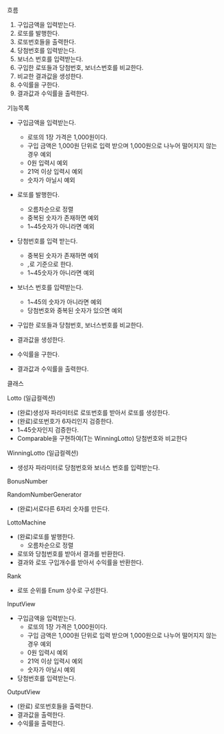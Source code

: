 흐름
1. 구입금액을 입력받는다.
2. 로또를 발행한다.
3. 로또번호들을 출력한다.
3. 당첨번호를 입력받는다.
4. 보너스 번호를 입력받는다.
5. 구입한 로또들과 당첨번호, 보너스번호를 비교한다.
6. 비교한 결과값을 생성한다.
7. 수익률을 구한다.
8. 결과값과 수익률을 출력한다.


기능목록
- 구입금액을 입력받는다.
    + 로또의 1장 가격은 1,000원이다.
    + 구입 금액은 1,000원 단위로 입력 받으며 1,000원으로 나누어 떨어지지 않는 경우 예외
    + 0원 입력시 예외
    + 21억 이상 입력시 예외
    + 숫자가 아닐시 예외

- 로또를 발행한다.
    + 오름차순으로 정렬
    + 중복된 숫자가 존재하면 예외
    + 1~45숫자가 아니라면 예외

- 당첨번호를 입력 받는다.
    + 중복된 숫자가 존재하면 예외
    + ,로 기준으로 한다.
    + 1~45숫자가 아니라면 예외

- 보너스 번호를 입력받는다.
    + 1~45의 숫자가 아니라면 예외
    + 당첨번호와 중복된 숫자가 있으면 예외

- 구입한 로또들과 당첨번호, 보너스번호를 비교한다.
- 결과값을 생성한다.
- 수익률을 구한다.
- 결과값과 수익률을 출력한다.


클래스

Lotto (일급컬렉션)
- (완료)생성자 파라미터로 로또번호를 받아서 로또를 생성한다.
- (완료)로또번호가 6자리인지 검증한다.
- 1~45숫자인지 검증한다.
- Comparable을 구현하여(T는 WinningLotto) 당첨번호와 비교한다

WinningLotto (일급컬렉션)
- 생성자 파라미터로 당첨번호와 보너스 번호를 입력받는다.

BonusNumber


RandomNumberGenerator
- (완료)서로다른 6자리 숫자를 만든다.

LottoMachine
- (완료)로또를 발행한다.
    + 오름차순으로 정렬
- 로또와 당첨번호를 받아서 결과를 반환한다.
- 결과와 로또 구입개수를 받아서 수익률을 반환한다.



Rank
- 로또 순위를 Enum 상수로 구성한다.


InputView
- 구입금액을 입력받는다.
    + 로또의 1장 가격은 1,000원이다.
    + 구입 금액은 1,000원 단위로 입력 받으며 1,000원으로 나누어 떨어지지 않는 경우 예외
    + 0원 입력시 예외
    + 21억 이상 입력시 예외
    + 숫자가 아닐시 예외
- 당첨번호를 입력받는다.

OutputView
- (완료) 로또번호들을 출력한다.
- 결과값을 출력한다.
- 수익률을 출력한다.

